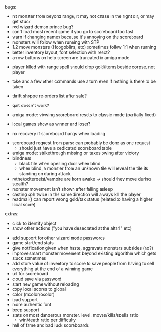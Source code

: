 bugs:
* hit monster from beyond range, it may not chase in the right dir, or may get stuck
* red wizard demon prince bug?
* can't load most recent game if you go to scoreboard too fast
* warn if changing names because it's annoying on the scoreboard
* monsters will follow when running with STP
* 1/2 move monsters (Hobgoblins, etc) sometimes follow 1:1 when running
* better inventory layout, font selection with react?
* arrow buttons on help screen are truncated in amiga mode
+ player killed with range spell should drop gold/items beside corpse, not player
* take and a few other commands use a turn even if nothing is there to be taken
* thrift shoppe re-orders list after sale?
* quit doesn't work?
* amiga mode: viewing scoreboard resets to classic mode (partially fixed)
* local games show as winner and loser?

* no recovery if scoreboard hangs when loading
- scoreboard request from parse can probably be done as one request
  - should just have a dedicated scoreboard table
- amiga mode: strikethrough missing on taxes owing after victory
- blindness
  - black tile when opening door when blind
  - when blind, a monster from an unknown tile will reveal the tile its standing on during attack
- rothe/poltergeist/vampire are born awake -> should they move during stealth?
- monster movement isn't shown after falling asleep
- casting sph twice in the same direction will always kill the player
- readmail() can report wrong gold/tax status (related to having a higher local score)


extras:
* click to identify object
* show other actions ("you have desecrated at the altar!" etc)
- add support for other wizard mode passwords
- game start/end stats
- give notification given when haste, aggravate monsters subsides (no?)
- improve smart monster movement beyond existing algorithm which gets stuck sometimes
- add store value of inventory to score to save people from having to sell everything at the end of a winning game
- url for scoreboard
- cloud save via password
- start new game without reloading
- copy local scores to global
- color (mcolor/ocolor)
- ipad support
- more authentic font
- beep support
- stats on most dangerous monster, level, moves/kills/spells ratio
  - win/death ratio per difficulty
- hall of fame and bad luck scoreboards

